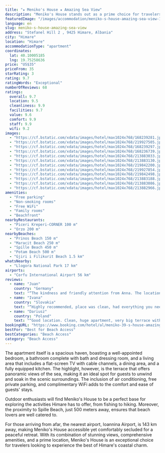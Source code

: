 ```yaml
---
title: "★ Meniko's House ★ Amazing Sea View"
description: "Meniko's House stands out as a prime choice for travelers seeking a serene beachfront escape with breathtaking mountain and sea views."
featuredImage: "/images/accommodation/meniko-s-house-amazing-sea-view-168239281.jpg"
language: en
slug: meniko-s-house-amazing-sea-view
address: "Stefanel Hill 2 , 9425 Himare, Albania"
city: "Himare"
location: "Himare"
accommodationType: "apartment"
coordinates:
  lat: 40.10005185
  lng: 19.75258636
price: "US$35"
priceFrom: 35
starRating: 3
rating: 9.7
ratingWords: "Exceptional"
numberOfReviews: 68
ratings:
  overall: 9.7
  location: 9.5
  cleanliness: 9.9
  facilities: 9.7
  value: 9.6
  comfort: 9.9
  staff: 9.9
  wifi: 9.2
images:
  - "https://cf.bstatic.com/xdata/images/hotel/max1024x768/168239281.jpg?k=97380d208d3eef42473c48e78a1aea809c50ad8fbd472f2c18c68ac43fe29002&o=&hp=1"
  - "https://cf.bstatic.com/xdata/images/hotel/max1024x768/219927505.jpg?k=5d42631609f6870f9919981291a198eed1c2423d8ebb82951221b75cf414a157&o=&hp=1"
  - "https://cf.bstatic.com/xdata/images/hotel/max1024x768/168239297.jpg?k=7588286e83fee657d09b0c0f252ce7d9aa42f21c3c2003487f4f21406b9aa2a4&o=&hp=1"
  - "https://cf.bstatic.com/xdata/images/hotel/max1024x768/168236739.jpg?k=a77ac49fe002a0fa219c8c0909a8fe3728eb44d54920334a94a494fa80592893&o=&hp=1"
  - "https://cf.bstatic.com/xdata/images/hotel/max1024x768/213883033.jpg?k=c05f13f7832f4671c74951d40e92c05f044b9d5a87bdb93e7f0f9a4e62ee9137&o=&hp=1"
  - "https://cf.bstatic.com/xdata/images/hotel/max1024x768/213883130.jpg?k=9ad20ad0186b7311cfb2cd1cb945ca050194c63bc9f15cc2e307cc1a0a3ce87b&o=&hp=1"
  - "https://cf.bstatic.com/xdata/images/hotel/max1024x768/219842200.jpg?k=ef15fef3f4dc02468f27aed2724a9bc1d150f8163e8a16938732b90c8a23034d&o=&hp=1"
  - "https://cf.bstatic.com/xdata/images/hotel/max1024x768/219927854.jpg?k=84e4400a99a23c743aee56146d0026e7194d81a2971b3a8258cf7259560c4f93&o=&hp=1"
  - "https://cf.bstatic.com/xdata/images/hotel/max1024x768/219842498.jpg?k=dffd3f1f4ed2f1405efa825f965ea8b938a0f725bd75aa4776ef962306a34fb2&o=&hp=1"
  - "https://cf.bstatic.com/xdata/images/hotel/max1024x768/213883188.jpg?k=465d47d1a95c2bd007034f60ad7774bc1a38dbbfedd234cdd4406e98d8cb3850&o=&hp=1"
  - "https://cf.bstatic.com/xdata/images/hotel/max1024x768/213883086.jpg?k=4fabf0cb42ae184990f43b5fa51554b080fac25553199f821a2939c4a9a33153&o=&hp=1"
  - "https://cf.bstatic.com/xdata/images/hotel/max1024x768/213882966.jpg?k=59b8136113305e7ad740f8ab790a393a643cc04ffb14868a792a5941139a4cd1&o=&hp=1"
amenities:
  - "Free parking"
  - "Non-smoking rooms"
  - "Free WiFi"
  - "Family rooms"
  - "Beachfront"
nearbyRestaurants:
  - "Piceri Kreperi-CORNER 100 m"
  - "Orzo 200 m"
nearbyBeaches:
  - "Prinos Beach 150 m"
  - "Maracit Beach 250 m"
  - "Spille Beach 450 m"
  - "Potam Beach 500 m"
  - "Gjiri i Filikurit Beach 1.5 km"
whatsNearby:
  - "Llogora National Park 17 km"
airports:
  - "Corfu International Airport 56 km"
reviews:
  - name: "Juan"
    country: "Germany"
    text: "“The kindness and friendly attention from Anna. The location close to several beaches. The sea view from the balcony with nice sun beds in the terrace. The closeness to a supermarket that accepted credit card was very helpful. Having a washing...”"
  - name: "Ivana"
    country: "Slovakia"
    text: "“Highly recommended, place was clean, had everything you need for a comfortable stay, beautiful view from the terrace, we really enjoyed our stay in Meniko's house, thank you :)”"
  - name: "Dariusz"
    country: "Poland"
    text: "“Good location. Clean, huge apartment, very big terrace with sunbeds and nice view. Friendly host. Close to the beach, restaurants and city center. Recommended for a few nights or a very long stay.”"
bookingURL: "https://www.booking.com/hotel/al/meniko-39-s-house-amazing-sea-view.en-gb.html?aid=8035640"
bestFor: "Best for Beach Access"
bestCategories: "Beach Access"
category: "Beach Access"
---
```


The apartment itself is a spacious haven, boasting a well-appointed bedroom, a bathroom complete with bath and dressing room, and a living area that includes a flat-screen TV with cable channels, a dining area, and a fully equipped kitchen. The highlight, however, is the terrace that offers panoramic views of the sea, making it an ideal spot for guests to unwind and soak in the scenic surroundings. The inclusion of air conditioning, free private parking, and complimentary WiFi adds to the comfort and ease of guests' stays.

Outdoor enthusiasts will find Meniko's House to be a perfect base for exploring the activities Himare has to offer, from fishing to hiking. Moreover, the proximity to Spille Beach, just 500 meters away, ensures that beach lovers are well catered to.

For those arriving from afar, the nearest airport, Ioannina Airport, is 143 km away, making Meniko's House accessible yet comfortably secluded for a peaceful retreat. With its combination of stunning views, comprehensive amenities, and a prime location, Meniko's House is an exceptional choice for travelers looking to experience the best of Himare's coastal charm.